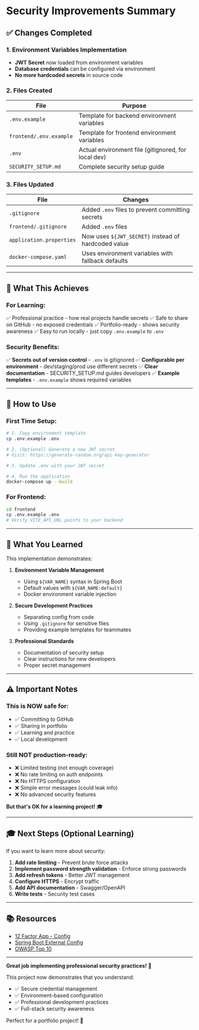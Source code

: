# Security Improvements Summary

## ✅ Changes Completed

### 1. Environment Variables Implementation
- **JWT Secret** now loaded from environment variables
- **Database credentials** can be configured via environment
- **No more hardcoded secrets** in source code

### 2. Files Created
| File | Purpose |
|------|---------|
| `.env.example` | Template for backend environment variables |
| `frontend/.env.example` | Template for frontend environment variables |
| `.env` | Actual environment file (gitignored, for local dev) |
| `SECURITY_SETUP.md` | Complete security setup guide |

### 3. Files Updated
| File | Changes |
|------|---------|
| `.gitignore` | Added `.env` files to prevent committing secrets |
| `frontend/.gitignore` | Added `.env` files |
| `application.properties` | Now uses `${JWT_SECRET}` instead of hardcoded value |
| `docker-compose.yaml` | Uses environment variables with fallback defaults |

---

## 🎯 What This Achieves

### For Learning:
✅ Professional practice - how real projects handle secrets
✅ Safe to share on GitHub - no exposed credentials
✅ Portfolio-ready - shows security awareness
✅ Easy to run locally - just copy `.env.example` to `.env`

### Security Benefits:
✅ **Secrets out of version control** - `.env` is gitignored
✅ **Configurable per environment** - dev/staging/prod use different secrets
✅ **Clear documentation** - SECURITY_SETUP.md guides developers
✅ **Example templates** - `.env.example` shows required variables

---

## 🚀 How to Use

### First Time Setup:
```bash
# 1. Copy environment template
cp .env.example .env

# 2. (Optional) Generate a new JWT secret
# Visit: https://generate-random.org/api-key-generator

# 3. Update .env with your JWT secret

# 4. Run the application
docker-compose up --build
```

### For Frontend:
```bash
cd frontend
cp .env.example .env
# Verify VITE_API_URL points to your backend
```

---

## 📝 What You Learned

This implementation demonstrates:

1. **Environment Variable Management**
   - Using `${VAR_NAME}` syntax in Spring Boot
   - Default values with `${VAR_NAME:default}`
   - Docker environment variable injection

2. **Secure Development Practices**
   - Separating config from code
   - Using `.gitignore` for sensitive files
   - Providing example templates for teammates

3. **Professional Standards**
   - Documentation of security setup
   - Clear instructions for new developers
   - Proper secret management

---

## ⚠️ Important Notes

### This is NOW safe for:
- ✅ Committing to GitHub
- ✅ Sharing in portfolio
- ✅ Learning and practice
- ✅ Local development

### Still NOT production-ready:
- ❌ Limited testing (not enough coverage)
- ❌ No rate limiting on auth endpoints
- ❌ No HTTPS configuration
- ❌ Simple error messages (could leak info)
- ❌ No advanced security features

**But that's OK for a learning project!** 🎓

---

## 🎓 Next Steps (Optional Learning)

If you want to learn more about security:

1. **Add rate limiting** - Prevent brute force attacks
2. **Implement password strength validation** - Enforce strong passwords
3. **Add refresh tokens** - Better JWT management
4. **Configure HTTPS** - Encrypt traffic
5. **Add API documentation** - Swagger/OpenAPI
6. **Write tests** - Security test cases

---

## 📚 Resources

- [12 Factor App - Config](https://12factor.net/config)
- [Spring Boot External Config](https://docs.spring.io/spring-boot/docs/current/reference/html/features.html#features.external-config)
- [OWASP Top 10](https://owasp.org/www-project-top-ten/)

---

**Great job implementing professional security practices!** 🎉

This project now demonstrates that you understand:
- ✅ Secure credential management
- ✅ Environment-based configuration
- ✅ Professional development practices
- ✅ Full-stack security awareness

Perfect for a portfolio project! 🚀
